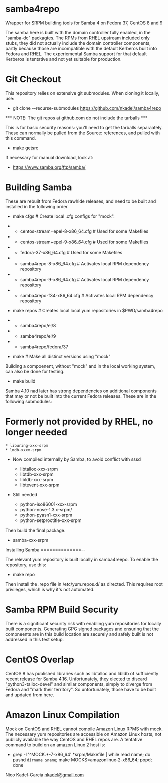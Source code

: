 samba4repo
==========

Wrapper for SRPM building tools for Samba 4 on Fedora 37, CentOS 8 and 9

The samba here is built with the domain controller fully enabled, in
the "samba-dc" packagtes. The RPMs from RHEL upstream included only
stubs, they did not actually include the domain controller components,
partly because those are incompatible with the default Kerberos built
into Fedora and RHEL. The experiemental Samba support for that default
Kerberos is tentative and not yet suitable for production.

Git Checkout
===========

This repository relies on extensive git submodules. When cloning it locally, use:

* git clone --recurse-submodules https://github.com/nkadel/samba4repo

*** NOTE: The git repos at github.com do not include the tarballs ***

This is for basic security reasons: you'll need to get the tarballs
separaately.  These can normally be pulled from the Source:
references, and pulled with this command.

* make getsrc
    
If necessary for manual download, look at:

* https://www.samba.org/ftp/samba/

Building Samba
==============

These are rebuilt from Fedora rawhide releases, and need to be built
and installed in the following order.

* make cfgs # Create local .cfg configs for "mock".
* * centos-stream+epel-8-x86_64.cfg # Used for some Makefiles
* * centos-stream+epel-9-x86_64.cfg # Used for some Makefiles
* * fedora-37-x86_64.cfg # Used for some Makefiles
* * samba4repo-8-x86_64.cfg # Activates local RPM dependency repository
* * samba4repo-9-x86_64.cfg # Activates local RPM dependency repository
* * samba4repo-f34-x86_64.cfg # Activates local RPM dependency repository

* make repos # Creates local local yum repositories in $PWD/samba4repo
* * samba4repo/el/8
* * samba4repo/el/9
* * samba4repo/fedora/37

* make # Make all distinct versions using "mock"

Building a compoenent, without "mock" and in the local working system,
can also be done for testing.

* make build

Samba 4.10 nad later has strong dependencies on additional components
that may or not be built into the current Fedora releases. These are
in the following submodules:

# Formerly not provided by RHEL, no longer needed
    * liburing-xxx-srpm
    * lmdb-xxxx-srpm


* Now compiled internally by Samba, to avoid conflict with sssd
    * libtalloc-xxx-srpm
    * libtdb-xxx-srpm
    * libldb-xxx-srpm
    * libtevent-xxx-srpm

* Still needed
    * python-iso86001-xxx-srpm
    * python-nose-1.3.x-srpm/
    * python-pyasn1-xxx-srpm
    * python-setproctitle-xxx-srpm

Then build the final package.

* samba-xxx-srpm

Installing Samba
==============--

The relevant yum repository is built locally in samba4reepo. To enable the repository, use this:

* make repo

Then install the .repo file in /etc/yum.repos.d/ as directed. This
requires root privileges, which is why it's not automated.

Samba RPM Build Security
====================

There is a significant security risk with enabling yum repositories
for locally built components. Generating GPG signed packages and
ensuring that the compneents are in this build location are securely
and safely built is not addressed in this test setup.

CentOS Overlap
========================

CentOS 8 has published libraries such as libtalloc and libldb of
sufficiently recent release for Samba 4.16. Unfortunately, they
elected to discard "python3-talloc-devel" and similar components,
simply to diverge from Fedora and "mark their territory". So
unfortunately, those have to be built and updated from here.

Amazon Linux Compilation
========================

Mock on CentOS and RHEL cannot compile Amazon Linux RPMS with
mock. The necessary yum repositories are accessible on Amazon Linux
hosts, not publicly available the way CentOS and RHEL repos are.  A
tentative command to build on an amazon Linux 2 host is:

* grep -l '^MOCK.*-7-x86_64' *srpm/Makefile | while read name; do  pushd `dirname $name`; make MOCKS=amazonlinux-2-x86_64; popd; done


Nico Kadel-Garcia <nkadel@gmail.com>
